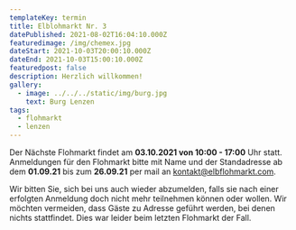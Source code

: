 ```yaml
---
templateKey: termin
title: Elblohmarkt Nr. 3
datePublished: 2021-08-02T16:04:10.000Z
featuredimage: /img/chemex.jpg
dateStart: 2021-10-03T20:00:10.000Z
dateEnd: 2021-10-03T15:00:10.000Z
featuredpost: false
description: Herzlich willkommen!
gallery:
  - image: ../../../static/img/burg.jpg
    text: Burg Lenzen
tags:
  - flohmarkt
  - lenzen
---
```

Der Nächste Flohmarkt findet am **03.10.2021 von 10:00 - 17:00** Uhr statt. Anmeldungen für den Flohmarkt bitte mit Name und der Standadresse
ab dem **01.09.21** bis zum **26.09.21** per mail an [kontakt@elbflohmarkt.com](mailto:kontakt@elbflohmarkt.com). 

Wir bitten Sie, sich bei uns auch wieder abzumelden, falls sie nach einer erfolgten Anmeldung doch nicht mehr teilnehmen können oder wollen. Wir möchten vermeiden, dass Gäste zu Adresse geführt werden, bei denen nichts stattfindet. Dies war leider beim letzten Flohmarkt der Fall.